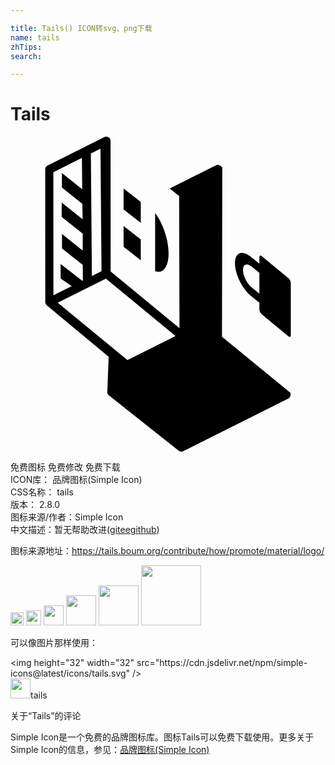 ```yaml
---

title: Tails() ICON转svg、png下载
name: tails
zhTips: 
search: 

---
```


# Tails  <small style="font-size: 60%;font-weight: 100"></small>

<div id="svg" class="svg-wrap">
<svg xmlns="http://www.w3.org/2000/svg" role="img" viewBox="0 0 24 24"><title>Tails icon</title><path d="M21.356 11.162v3.98c0 .122-.081.154-.181.071l-2.032-1.682a.55.55 0 0 1-.181-.37v-.501l-.635-.516c-.68-.554-1.226-1.677-1.226-2.5 0-.822.549-1.036 1.226-.478l.635.516V9.18c0-.122.081-.154.181-.071l2.032 1.682c.1.082.181.248.181.37zm-2.993-1.265c-.358-.296-.648-.182-.648.253s.29 1.027.648 1.323l.599.486v-1.576l-.599-.486zM21.202 19.934l.013-.01a.334.334 0 0 0 .037-.036l.004-.004a.36.36 0 0 0 .032-.046l.007-.013a.299.299 0 0 0 .019-.042l.004-.01a.329.329 0 0 0 .013-.055v-.014l.003-.027.003-.152-5.223-4.28.022-12.91-.147-.111-.004-.003-.034-.02c-.007-.004-.014-.01-.022-.013l-.03-.01c-.01-.004-.02-.009-.03-.011l-.026-.004c-.013-.002-.026-.005-.039-.005H15.8l-.023.001c-.013 0-.025.001-.037.003l-.03.007c-.01.003-.021.005-.031.01-.01.003-.02.008-.029.012l-.029.015a.202.202 0 0 0-.014.01c-.012.004-.024.007-.035.013l-3.444 1.726.72.57.027 10.067-5.246-4.32-.003-5.241L7.623.328l-.001-.01a.283.283 0 0 0-.004-.035c-.001-.01-.002-.02-.005-.03L7.605.223C7.6.213 7.597.201 7.59.19L7.588.181l-.01-.015c-.006-.01-.012-.021-.02-.031L7.54.112A.354.354 0 0 0 7.466.05.294.294 0 0 0 7.44.035c-.01-.004-.02-.01-.03-.013a.365.365 0 0 0-.061-.016L7.314.002 7.294 0l-.009.001a.3.3 0 0 0-.036.004c-.01.001-.02.002-.03.005-.01.002-.019.006-.029.009a.286.286 0 0 0-.033.012l-.009.004L2.825 2.2l-.016.01a.336.336 0 0 0-.077.061.303.303 0 0 0-.053.078.402.402 0 0 0-.023.06.284.284 0 0 0-.01.065c-.001.006-.003.013-.002.02l.006 10.108v.02l.002.008c0 .015.003.03.006.044l.002.009.004.011a.32.32 0 0 0 .02.054v.001h.001c.009.018.02.034.031.05l.007.01.006.006a.31.31 0 0 0 .031.032l.006.006c.004.003.008.005.01.008.002 0 .003.003.005.004l4.7 3.909-.107 2.673v.038l.004.025.002.015c0 .005.002.01.004.015 0 .004.002.007.003.011l.001.005.003.01c.005.014.01.028.017.04v.002a.32.32 0 0 0 .031.049l.006.008.005.005a.342.342 0 0 0 .037.039l.005.003.003.002.003.004 5.317 4.212c.1.078.236.092.35.035l7.988-4 .004-.002a.321.321 0 0 0 .045-.029zM5.475 10.985L3.819 9.706v1.1l.844.585-1.392.698-.006-9.376 2.176-1.09.023 2.392-1.546-1.236v1.1l1.554 1.235.024 1.182L3.901 5.02v1.1l1.603 1.275-.006 1.283-1.573-1.257v1.1l1.58 1.256.01 1.187zm3.433 6.038l-5.309-4.365 3.668-1.837 5.309 4.365zM6.123 1.282l.733-.367.079 9.34-.733.366zM8.617 8.396l-.001-1.59L9.925 7.83l.001 1.591zM9.926 6.568l-1.31-1.025V3.952l1.309 1.025zM11.018 5.816c.507.646 1.026 1.907 1.026 3.073 0 1.165-.519 1.562-1.026 1.362V5.816z"/></svg>
</div>
<detail full-name='tails'></detail>

<div class="detail-page">
<p>
<span><span class="badge-success badge">免费图标</span> <span class="badge-success badge">免费修改</span>  <span class="badge-success badge">免费下载</span> </span>
<br/>
<span>
ICON库：
<span class="badge-secondary badge">品牌图标(Simple Icon)</span> 
</span>
<br/>
<span>
CSS名称：
<span class="badge-secondary badge">tails</span> 
</span>

<br/>
<span>
版本：
<span class="badge-secondary badge">2.8.0</span> 
</span>
<br/>
<span>图标来源/作者：<span class="badge-light badge">Simple Icon</span></span> 
<br/>
<span class="zh-detail">中文描述：暂无<span class="help-link"><span>帮助改进</span>(<a href="https://gitee.com/liuwave/icon-helper/edit/master/json/brands/tails.json" target="_blank" rel="noopener noreferrer">gitee</a><a href="https://github.com/liuwave/icon-helper/edit/master/json/brands/tails.json" target="_blank" rel="noopener noreferrer">github</a></span>)</span><br/>
</p>
</div><div class="description description alert alert-light"><p>图标来源地址：<a href="https://tails.boum.org/contribute/how/promote/material/logo/" target="_blank" rel="noopener noreferrer">https://tails.boum.org/contribute/how/promote/material/logo/</a></p></div>
<div class="alert alert-dark">
<img height="21" width="21" src="https://cdn.jsdelivr.net/npm/simple-icons@latest/icons/tails.svg" />
<img height="24" width="24" src="https://cdn.jsdelivr.net/npm/simple-icons@latest/icons/tails.svg" />
<img height="32" width="32" src="https://cdn.jsdelivr.net/npm/simple-icons@latest/icons/tails.svg" />
<img height="48" width="48" src="https://cdn.jsdelivr.net/npm/simple-icons@latest/icons/tails.svg" />
<img height="64" width="64" src="https://cdn.jsdelivr.net/npm/simple-icons@latest/icons/tails.svg" />
<img height="96" width="96" src="https://cdn.jsdelivr.net/npm/simple-icons@latest/icons/tails.svg" />

</div>
<div>
  <p>可以像图片那样使用：    
  </p>
  <div class="alert alert-primary" style="font-size: 14px">
    &lt;img height="32" width="32" src="https://cdn.jsdelivr.net/npm/simple-icons@latest/icons/tails.svg" /&gt;
    <copy-btn content='<img height="32" width="32" src="https://cdn.jsdelivr.net/npm/simple-icons@latest/icons/tails.svg" />'></copy-btn>
  </div>
  <div class="alert alert-secondary">
    <img height="32" width="32" src="https://cdn.jsdelivr.net/npm/simple-icons@latest/icons/tails.svg" />tails
    <copy-btn content="tails" btn-title="复制图标名称"></copy-btn>
  </div>
</div>

<Vssue title="关于“Tails”的评论" >关于“Tails”的评论</Vssue>


<div><p>Simple Icon是一个免费的品牌图标库。图标Tails可以免费下载使用。更多关于  Simple Icon的信息，参见：<a target="_blank" href="https://iconhelper.cn/brands.html">品牌图标(Simple Icon)</a>
</p></div>
